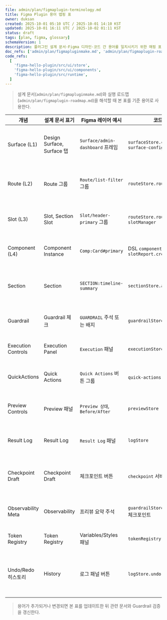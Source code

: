 ```yaml
---
file: admin/plan/figmaplugin-terminology.md
title: Figma Plugin 용어 맵핑 표
owner: duksan
created: 2025-10-01 05:10 UTC / 2025-10-01 14:10 KST
updated: 2025-10-01 16:11 UTC / 2025-10-02 01:11 KST
status: draft
tags: [plan, figma, glossary]
schemaVersion: 1
description: 플러그인 설계 문서·Figma 디자인·코드 간 용어를 일치시키기 위한 매핑 표
doc_refs: ['admin/plan/figmapluginmake.md', 'admin/plan/figmaplugin-roadmap.md']
code_refs:
  [
    'figma-hello-plugin/src/ui/store',
    'figma-hello-plugin/src/ui/components',
    'figma-hello-plugin/src/runtime',
  ]
---
```


> 설계 문서(`admin/plan/figmapluginmake.md`)와 실행 로드맵(`admin/plan/figmaplugin-roadmap.md`)을 해석할 때 본 표를 기준 용어로 사용한다.

| 개념               | 설계 문서 표기             | Figma 레이어 예시                | 코드/스토어 키                                                 | 설명 및 비고                                                                                         |
| ------------------ | -------------------------- | -------------------------------- | -------------------------------------------------------------- | ---------------------------------------------------------------------------------------------------- |
| Surface (L1)       | Design Surface, Surface 탭 | `Surface/admin-dashboard` 프레임 | `surfaceStore.currentSurfaceId`, `surface-config`              | 가장 상위 디자인 영역. Route 목록을 포함하며 플러그인 실행 대상 페이지와 연결된다.                   |
| Route (L2)         | Route 그룹                 | `Route/list-filter` 그룹         | `routeStore.routes[].id`                                       | Surface 내부의 UI 흐름 단위. Slot 세트를 보유하며 트리 2단계 노드로 노출된다.                        |
| Slot (L3)          | Slot, Section Slot         | `Slot/header-primary` 그룹       | `routeStore.routes[].slots[].id`, `slotManager`                | 컴포넌트가 배치되는 자리. 허용 섹션/컴포넌트 목록과 diff 보고 대상이다.                              |
| Component (L4)     | Component Instance         | `Comp:Card#primary`              | DSL `componentName`, ResultLog `slotReport.createdNodeNames[]` | Slot에 실제 배치되는 빌딩 블록. 컴포넌트 레지스트리를 따라야 한다.                                   |
| Section            | Section                    | `SECTION:timeline-summary`       | `sectionStore.availableSections[]`                             | Slot에 매핑되는 콘텐츠 묶음. Schema Preview·Execution payload와 직접 연결된다.                       |
| Guardrail          | Guardrail 체크             | `GUARDRAIL` 주석 또는 배지       | `guardrailStore`                                               | Dry-run 검증 결과. 생성/경고/오류 메트릭과 추세를 기록한다.                                          |
| Execution Controls | Execution Panel            | `Execution` 패널                 | `executionStore`, `TargetSelect`                               | Dry-run/Apply 버튼과 대상 페이지 설정을 담당한다.                                                    |
| QuickActions       | Quick Actions              | `Quick Actions` 버튼 그룹        | `quick-actions` 서비스                                         | 샘플 로드, Hello 프레임, 체크포인트 초안 등 단축 기능 트리거.                                        |
| Preview Controls   | Preview 패널               | `Preview 상태`, `Before/After`   | `previewStore`                                                 | 프레임 포커스, 섹션 하이라이트, Before/After 슬라이더를 제공한다.                                    |
| Result Log         | Result Log                 | `Result Log` 패널                | `logStore`                                                     | 실행 기록과 Slot diff, Guardrail 메타를 보관한다. 로그 히스토리 20개 유지.                           |
| Checkpoint Draft   | Checkpoint Draft           | 체크포인트 버튼                  | `checkpoint` 서비스                                            | Dry-run/Apply 결과를 Markdown 초안으로 내보내고 체크포인트 디렉터리에 저장한다.                      |
| Observability Meta | Observability              | 프리뷰 요약 주석                 | `guardrailStore.history`, `logStore`, 체크포인트               | 실행 intent, payload 해시, 선택 스냅샷을 공통 메타로 기록한다.                                       |
| Token Registry     | Token Registry             | Variables/Styles 패널            | `tokenRegistry`                                                | Variables → Styles → Raw 순으로 토큰을 해석한다.                                                     |
| Undo/Redo 히스토리 | History                    | 로그 패널 버튼                   | `logStore.undo()`, `logStore.redo()`                           | 실행 히스토리를 롤백/재적용한다. 히스토리 초과 시 가장 오래된 항목을 체크포인트에 스냅샷으로 남긴다. |

> 용어가 추가되거나 변경되면 본 표를 업데이트한 뒤 관련 문서와 Guardrail 검증을 갱신한다.
